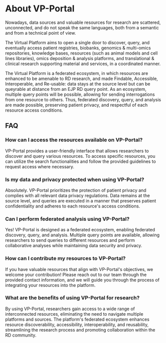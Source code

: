 # About VP-Portal

Nowadays, data sources and valuable resources for research are scattered, unconnected, and do not speak the same languages, both from a semantic and from a technical point of view.

The Virtual Platform aims to open a single door to discover, query, and eventually access patient registries, biobanks, genomics & multi-omics repositories, knowledge bases, resources (such as animal models and cell lines libraries), omics deposition & analysis platforms, and translational & clinical research supporting material and services, in a coordinated manner.

The Virtual Platform is a federated ecosystem, in which resources are enhanced to be amenable to RD research, and made Findable, Accessible, Interoperable, and Re-usable: data stays at the source level but can be queyrable at distance from an EJP RD query point. As an ecosystem, multiple query points will be possible, allowing for sending interrogations from one resource to others. Thus, federated discovery, query, and analysis are made possible, preserving patient privacy, and respectful of each resource access conditions.

## FAQ

### How can I access the resources available on VP-Portal?

VP-Portal provides a user-friendly interface that allows researchers to discover and query various resources. To access specific resources, you can utilize the search functionalities and follow the provided guidelines to request access where necessary.

### Is my data and privacy protected when using VP-Portal?

Absolutely. VP-Portal prioritizes the protection of patient privacy and complies with all relevant data privacy regulations. Data remains at the source level, and queries are executed in a manner that preserves patient confidentiality and adheres to each resource's access conditions.

### Can I perform federated analysis using VP-Portal?

Yes! VP-Portal is designed as a federated ecosystem, enabling federated discovery, query, and analysis. Multiple query points are available, allowing researchers to send queries to different resources and perform collaborative analyses while maintaining data security and privacy.

### How can I contribute my resources to VP-Portal?

If you have valuable resources that align with VP-Portal's objectives, we welcome your contribution! Please reach out to our team through the provided contact information, and we will guide you through the process of integrating your resources into the platform.

### What are the benefits of using VP-Portal for research?

By using VP-Portal, researchers gain access to a wide range of interconnected resources, eliminating the need to navigate multiple platforms and sources. The platform's federated ecosystem enhances resource discoverability, accessibility, interoperability, and reusability, streamlining the research process and promoting collaboration within the RD community.

